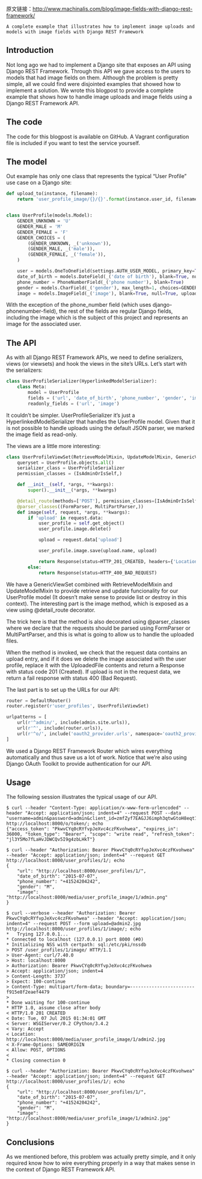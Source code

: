 
原文链接：http://www.machinalis.com/blog/image-fields-with-django-rest-framework/  

`A complete example that illustrates how to implement image uploads and models with image fields with Django REST Framework`

## Introduction
Not long ago we had to implement a Django site that exposes an API using Django REST Framework. Through this API we gave access to the users to models that had image fields on them. Although the problem is pretty simple, all we could find were disjointed examples that showed how to implement a solution. We wrote this blogpost to provide a complete example that shows how to handle image uploads and image fields using a Django REST Framework API.  

## The code
The code for this blogpost is available on GitHub. A Vagrant configuration file is included if you want to test the service yourself.  

## The model
Out example has only one class that represents the typical “User Profile” use case on a Django site:  

```python
def upload_to(instance, filename):
    return 'user_profile_image/{}/{}'.format(instance.user_id, filename)


class UserProfile(models.Model):
    GENDER_UNKNOWN = 'U'
    GENDER_MALE = 'M'
    GENDER_FEMALE = 'F'
    GENDER_CHOICES = (
        (GENDER_UNKNOWN, _('unknown')),
        (GENDER_MALE, _('male')),
        (GENDER_FEMALE, _('female')),
    )

    user = models.OneToOneField(settings.AUTH_USER_MODEL, primary_key=True)
    date_of_birth = models.DateField(_('date of birth'), blank=True, null=True)
    phone_number = PhoneNumberField(_('phone number'), blank=True)
    gender = models.CharField(_('gender'), max_length=1, choices=GENDER_CHOICES, default=GENDER_UNKNOWN)
    image = models.ImageField(_('image'), blank=True, null=True, upload_to=upload_to)
```

With the exception of the phone_number field (which uses django-phonenumber-field), the rest of the fields are regular Django fields, including the image which is the subject of this project and represents an image for the associated user.  

## The API
As with all Django REST Framework APIs, we need to define serializers, views (or viewsets) and hook the views in the site’s URLs. Let’s start with the serializers:  

```python
class UserProfileSerializer(HyperlinkedModelSerializer):
    class Meta:
        model = UserProfile
        fields = ('url', 'date_of_birth', 'phone_number', 'gender', 'image')
        readonly_fields = ('url', 'image')
```

It couldn’t be simpler. UserProfileSerializer it’s just a HyperlinkedModelSerializer that handles the UserProfile model. Given that it is not possible to handle uploads using the default JSON parser, we marked the image field as read-only.  

The views are a little more interesting:  

```python
class UserProfileViewSet(RetrieveModelMixin, UpdateModelMixin, GenericViewSet):
    queryset = UserProfile.objects.all()
    serializer_class = UserProfileSerializer
    permission_classes = (IsAdminOrIsSelf,)

    def __init__(self, *args, **kwargs):
        super().__init__(*args, **kwargs)

    @detail_route(methods=['POST'], permission_classes=[IsAdminOrIsSelf])
    @parser_classes((FormParser, MultiPartParser,))
    def image(self, request, *args, **kwargs):
        if 'upload' in request.data:
            user_profile = self.get_object()
            user_profile.image.delete()

            upload = request.data['upload']

            user_profile.image.save(upload.name, upload)

            return Response(status=HTTP_201_CREATED, headers={'Location': user_profile.image.url})
        else:
            return Response(status=HTTP_400_BAD_REQUEST)
```

We have a GenericViewSet combined with RetrieveModelMixin and UpdateModelMixin to provide retrieve and update funcionality for our UserProfile model (It doesn’t make sense to provide list or destroy in this context). The interesting part is the image method, which is exposed as a view using @detail_route decorator.  

The trick here is that the method is also decorated using @parser_classes where we declare that the requests should be parsed using FormParser or MultiPartParser, and this is what is going to allow us to handle the uploaded files.  

When the method is invoked, we check that the request data contains an upload entry, and if it does we delete the image associated with the user profile, replace it with the UploadedFile contents and return a Response with status code 201 (Created). If upload is not in the request data, we return a fail response with status 400 (Bad Request).  

The last part is to set up the URLs for our API:  

```python
router = DefaultRouter()
router.register(r'user_profiles', UserProfileViewSet)

urlpatterns = [
    url(r'^admin/', include(admin.site.urls)),
    url(r'^', include(router.urls)),
    url(r'^o/', include('oauth2_provider.urls', namespace='oauth2_provider')),
]
```

We used a Django REST Framework Router which wires everything automatically and thus save us a lot of work. Notice that we’re also using Django OAuth Toolkit to provide authentication for our API.  

## Usage
The following session illustrates the typical usage of our API.  

```
$ curl --header "Content-Type: application/x-www-form-urlencoded" --header "Accept: application/json; indent=4" --request POST --data "username=admin&password=admin&client_id=zmfZyf7EAGJJ6imph3qtwGtoH8eqt1VdVmRZh7NC&grant_type=password" http://localhost:8000/o/token/; echo
{"access_token": "PkwvCYq0cRYfvpJeXvc4czFKvohwea", "expires_in": 36000, "token_type": "Bearer", "scope": "write read", "refresh_token": "jl3Y5Mo7fLaHvJDWCQv5I9g4zbLHkT"}

$ curl --header "Authorization: Bearer PkwvCYq0cRYfvpJeXvc4czFKvohwea" --header "Accept: application/json; indent=4" --request GET http://localhost:8000/user_profiles/1/; echo
{
    "url": "http://localhost:8000/user_profiles/1/",
    "date_of_birth": "2015-07-07",
    "phone_number": "+41524204242",
    "gender": "M",
    "image": "http://localhost:8000/media/user_profile_image/1/admin.png"
}

$ curl --verbose --header "Authorization: Bearer PkwvCYq0cRYfvpJeXvc4czFKvohwea" --header "Accept: application/json; indent=4" --request POST --form upload=@admin2.jpg http://localhost:8000/user_profiles/1/image/; echo
*   Trying 127.0.0.1...
* Connected to localhost (127.0.0.1) port 8000 (#0)
* Initializing NSS with certpath: sql:/etc/pki/nssdb
> POST /user_profiles/1/image/ HTTP/1.1
> User-Agent: curl/7.40.0
> Host: localhost:8000
> Authorization: Bearer PkwvCYq0cRYfvpJeXvc4czFKvohwea
> Accept: application/json; indent=4
> Content-Length: 3737
> Expect: 100-continue
> Content-Type: multipart/form-data; boundary=------------------------f915e8f2eaef4479
>
* Done waiting for 100-continue
* HTTP 1.0, assume close after body
< HTTP/1.0 201 CREATED
< Date: Tue, 07 Jul 2015 01:34:01 GMT
< Server: WSGIServer/0.2 CPython/3.4.2
< Vary: Accept
< Location: http://localhost:8000/media/user_profile_image/1/admin2.jpg
< X-Frame-Options: SAMEORIGIN
< Allow: POST, OPTIONS
<
* Closing connection 0

$ curl --header "Authorization: Bearer PkwvCYq0cRYfvpJeXvc4czFKvohwea" --header "Accept: application/json; indent=4" --request GET http://localhost:8000/user_profiles/1/; echo
{
    "url": "http://localhost:8000/user_profiles/1/",
    "date_of_birth": "2015-07-07",
    "phone_number": "+41524204242",
    "gender": "M",
    "image": "http://localhost:8000/media/user_profile_image/1/admin2.jpg"
}
```

## Conclusions
As we mentioned before, this problem was actually pretty simple, and it only required know how to wire everything properly in a way that makes sense in the context of Django REST Framework API.

